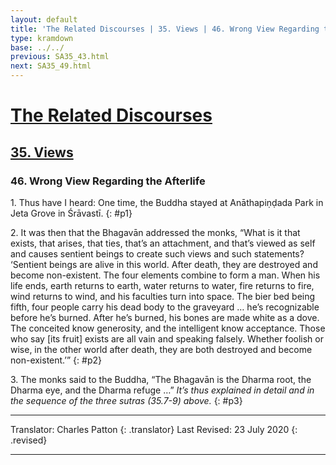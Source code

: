 ```yaml
---
layout: default
title: 'The Related Discourses | 35. Views | 46. Wrong View Regarding the Afterlife'
type: kramdown
base: ../../
previous: SA35_43.html
next: SA35_49.html
---
```


# [The Related Discourses](../../index.html)
## [35. Views](index.html)
### 46. Wrong View Regarding the Afterlife

1\. Thus have I heard: One time, the Buddha stayed at Anāthapiṇḍada Park in Jeta Grove in Śrāvastī.
{: #p1}

2\. It was then that the Bhagavān addressed the monks, “What is it that exists, that arises, that ties, that’s an attachment, and that’s viewed as self and causes sentient beings to create such views and such statements? ‘Sentient beings are alive in this world. After death, they are destroyed and become non-existent. The four elements combine to form a man. When his life ends, earth returns to earth, water returns to water, fire returns to fire, wind returns to wind, and his faculties turn into space. The bier bed being fifth, four people carry his dead body to the graveyard … he’s recognizable before he’s burned. After he’s burned, his bones are made white as a dove. The conceited know generosity, and the intelligent know acceptance. Those who say [its fruit] exists are all vain and speaking falsely. Whether foolish or wise, in the other world after death, they are both destroyed and become non-existent.’”
{: #p2}

3\. The monks said to the Buddha, “The Bhagavān is the Dharma root, the Dharma eye, and the Dharma refuge …” *It’s thus explained in detail and in the sequence of the three sutras (35.7-9) above.*
{: #p3}

---

Translator: Charles Patton
{: .translator}
Last Revised: 23 July 2020
{: .revised}

---
